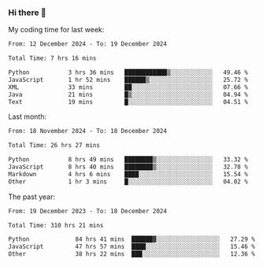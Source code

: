 ### Hi there 👋

My coding time for last week:

<!--START_SECTION:week-->

```txt
From: 12 December 2024 - To: 19 December 2024

Total Time: 7 hrs 16 mins

Python           3 hrs 36 mins   ████████████▒░░░░░░░░░░░░   49.46 %
JavaScript       1 hr 52 mins    ██████▒░░░░░░░░░░░░░░░░░░   25.72 %
XML              33 mins         ██░░░░░░░░░░░░░░░░░░░░░░░   07.66 %
Java             21 mins         █▒░░░░░░░░░░░░░░░░░░░░░░░   04.94 %
Text             19 mins         █░░░░░░░░░░░░░░░░░░░░░░░░   04.51 %
```

<!--END_SECTION:week-->

Last month:

<!--START_SECTION:month-->

```txt
From: 18 November 2024 - To: 18 December 2024

Total Time: 26 hrs 27 mins

Python           8 hrs 49 mins   ████████▒░░░░░░░░░░░░░░░░   33.32 %
JavaScript       8 hrs 40 mins   ████████▒░░░░░░░░░░░░░░░░   32.78 %
Markdown         4 hrs 6 mins    ████░░░░░░░░░░░░░░░░░░░░░   15.54 %
Other            1 hr 3 mins     █░░░░░░░░░░░░░░░░░░░░░░░░   04.02 %
```

<!--END_SECTION:month-->

The past year:

<!--START_SECTION:year-->

```txt
From: 19 December 2023 - To: 18 December 2024

Total Time: 310 hrs 21 mins

Python             84 hrs 41 mins  ██████▓░░░░░░░░░░░░░░░░░░   27.29 %
JavaScript         47 hrs 57 mins  ████░░░░░░░░░░░░░░░░░░░░░   15.46 %
Other              38 hrs 22 mins  ███░░░░░░░░░░░░░░░░░░░░░░   12.36 %
```

<!--END_SECTION:year-->
